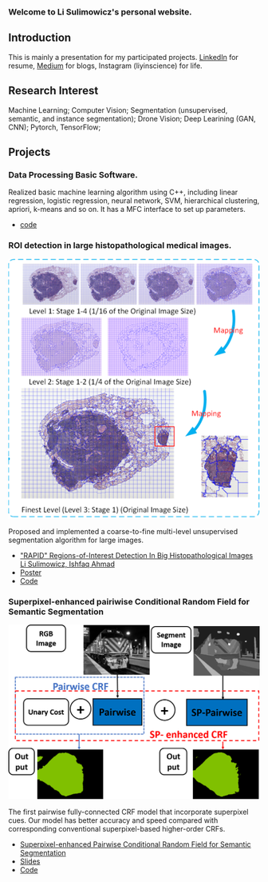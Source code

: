 ### Welcome to Li Sulimowicz's personal website.
## Introduction
This is mainly a presentation for my participated projects. [LinkedIn](https://www.linkedin.com/in/li-yin-00b0456b/) for resume, [Medium](https://medium.com/@lisulimowicz) for blogs, Instagram (liyinscience) for life. 
## Research Interest
Machine Learning; Computer Vision; Segmentation (unsupervised, semantic, and instance segmentation); Drone Vision; Deep Learining (GAN, CNN); Pytorch, TensorFlow; 
## Projects
### Data Processing Basic Software.
Realized basic machine learning algorithm using C++, including linear regression, logistic regression, neural network, SVM, hierarchical clustering, apriori, k-means and so on. It has a MFC interface to set up parameters. 
- [code](https://github.com/liyin2015/DataProc)

### ROI detection in large histopathological medical images.
![multi-stage segmentation](https://github.com/liyin2015/liyin2015.github.io/blob/master/images/multi.png)

Proposed and implemented a coarse-to-fine multi-level unsupervised segmentation algorithm for large images. 
- ["RAPID" Regions-of-Interest Detection In Big Histopathological Images
Li Sulimowicz, Ishfaq Ahmad](https://arxiv.org/abs/1704.02083)
- [Poster](https://github.com/liyin2015/liyin2015.github.io/blob/master/images/conference_poster_3.pdf)
- [Code]()

### Superpixel-enhanced pairiwise Conditional Random Field for Semantic Segmentation
![sp-pairwise CRF](https://github.com/liyin2015/liyin2015.github.io/blob/master/images/process.png)

The first pairwise fully-connected CRF model that incorporate superpixel cues. Our model has better accuracy and speed compared with corresponding conventional superpixel-based higher-order CRFs.

- [Superpixel-enhanced Pairwise Conditional Random Field for Semantic Segmentation](https://arxiv.org/abs/1805.11737)
- [Slides](https://github.com/liyin2015/liyin2015.github.io/blob/master/images/LiSulimowicz_Sp_CRF.pptx)
- [Code]()
